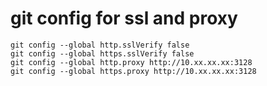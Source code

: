 # git config for ssl and proxy
```
git config --global http.sslVerify false
git config --global https.sslVerify false
git config --global http.proxy http://10.xx.xx.xx:3128
git config --global https.proxy http://10.xx.xx.xx:3128
```
